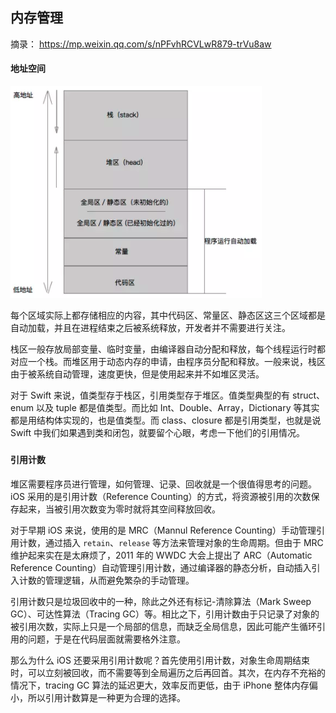## 内存管理



摘录： https://mp.weixin.qq.com/s/nPFvhRCVLwR879-trVu8aw



#### 地址空间

![](img/pic3.png)

每个区域实际上都存储相应的内容，其中代码区、常量区、静态区这三个区域都是自动加载，并且在进程结束之后被系统释放，开发者并不需要进行关注。

栈区一般存放局部变量、临时变量，由编译器自动分配和释放，每个线程运行时都对应一个栈。而堆区用于动态内存的申请，由程序员分配和释放。一般来说，栈区由于被系统自动管理，速度更快，但是使用起来并不如堆区灵活。

对于 Swift 来说，值类型存于栈区，引用类型存于堆区。值类型典型的有 struct、enum 以及 tuple 都是值类型。而比如 Int、Double、Array，Dictionary 等其实都是用结构体实现的，也是值类型。而 class、closure 都是引用类型，也就是说 Swift 中我们如果遇到类和闭包，就要留个心眼，考虑一下他们的引用情况。

##### 

#### 引用计数

堆区需要程序员进行管理，如何管理、记录、回收就是一个很值得思考的问题。iOS 采用的是引用计数（Reference Counting）的方式，将资源被引用的次数保存起来，当被引用次数变为零时就将其空间释放回收。

对于早期 iOS 来说，使用的是 MRC（Mannul Reference Counting）手动管理引用计数，通过插入 `retain`、`release` 等方法来管理对象的生命周期。但由于 MRC 维护起来实在是太麻烦了，2011 年的 WWDC 大会上提出了 ARC（Automatic Reference Counting）自动管理引用计数，通过编译器的静态分析，自动插入引入计数的管理逻辑，从而避免繁杂的手动管理。

引用计数只是垃圾回收中的一种，除此之外还有标记-清除算法（Mark Sweep GC）、可达性算法（Tracing GC）等。相比之下，引用计数由于只记录了对象的被引用次数，实际上只是一个局部的信息，而缺乏全局信息，因此可能产生循环引用的问题，于是在代码层面就需要格外注意。



那么为什么 iOS 还要采用引用计数呢？首先使用引用计数，对象生命周期结束时，可以立刻被回收，而不需要等到全局遍历之后再回首。其次，在内存不充裕的情况下，tracing GC 算法的延迟更大，效率反而更低，由于 iPhone 整体内存偏小，所以引用计数算是一种更为合理的选择。



